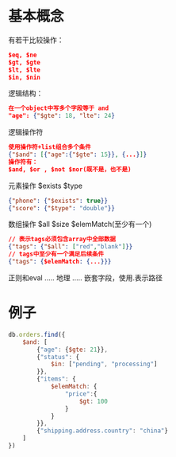 # 基本概念
有若干比较操作：
```json
$eq, $ne
$gt, $gte
$lt, $lte
$in, $nin
```
逻辑结构：
```json
在一个object中写多个字段等于 and
"age": {"$gte": 18, "lte": 24}
```
逻辑操作符
```json
使用操作符+list组合多个条件
{"$and": [{"age":{"$gte": 15}}, {...}]}
操作符有：
$and, $or , $not $nor(既不是，也不是)
```
元素操作
$exists $type
```json
{"phone": {"$exists": true}}
{"score": {"$type": "double"}}
```
数组操作
$all $size $elemMatch(至少有一个)
```json
// 表示tags必须包含array中全部数据
{"tags": {"$all": ["red","blank"]}}
// tags中至少有一个满足后续条件
{"tags": {$elemMatch: {...}}}
```
正则和eval
.....
地理
.....
嵌套字段，使用.表示路径
# 例子
```js
db.orders.find({
	$and: [
		{"age": {$gte: 21}},
		{"status": {
			$in: ["pending", "processing"]
		}},
		{"items": {
			$elemMatch: {
				"price":{
					$gt: 100
				}
			}
		}},
		{"shipping.address.country": "china"}
	]
})
```